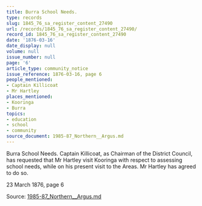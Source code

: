 ```yaml
---
title: Burra School Needs.
type: records
slug: 1845_76_sa_register_content_27490
url: /records/1845_76_sa_register_content_27490/
record_id: 1845_76_sa_register_content_27490
date: '1876-03-16'
date_display: null
volume: null
issue_number: null
page: '6'
article_type: community_notice
issue_reference: 1876-03-16, page 6
people_mentioned:
- Captain Killicoat
- Mr Hartley
places_mentioned:
- Kooringa
- Burra
topics:
- education
- school
- community
source_document: 1985-87_Northern__Argus.md
---
```


Burra School Needs.  Captain Killicoat, as Chairman of the District Council, has requested that Mr Hartley visit Kooringa with respect to assessing school needs, while on his present visit to the Areas.  Mr Hartley has agreed to do so.

23 March 1876, page 6

Source: [1985-87_Northern__Argus.md](/downloads/markdown/1985-87_Northern__Argus.md)
